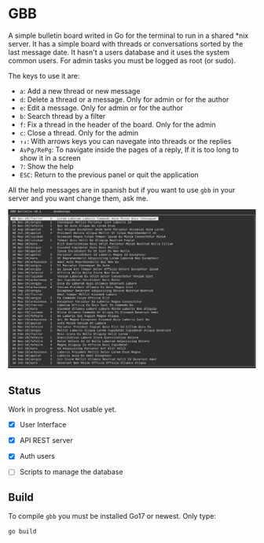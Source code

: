 # GBB

A simple bulletin board writed in Go for the  terminal to run in a shared *nix server. It has a simple board with threads or conversations sorted by the last message date. It hasn't a users database and it uses the system common users. For admin tasks you must be logged as root (or sudo). 

The keys to use it are:

- `a`: Add a new thread or new message
- `d`: Delete a thread or a message. Only for admin or for the author 
- `e`: Edit a message. Only for admin or for the author 
- `b`: Search thread by a filter
- `f`: Fix a thread in the header of the board. Only for the admin
- `c`: Close a thread. Only for the admin
- `↑↓`: With arrows keys you can navegate into threads or the replies
- `AvPg/RePg`: To navigate inside the pages of a reply, If it is too long to show it in a screen
- `?`: Show the help
- `ESC`: Return to the previous panel or quit the application


All the help messages are in spanish but if you want to use `gbb` in your server and you want change them, ask me.


![](utils/gbb-snapshot.png)

## Status

Work in progress. Not usable yet.

- [X] User Interface
- [X] API REST server
- [X] Auth users
- [ ] Scripts to manage the database


## Build

To compile `gbb` you must be installed Go17 or newest. Only type:

```
go build
```
